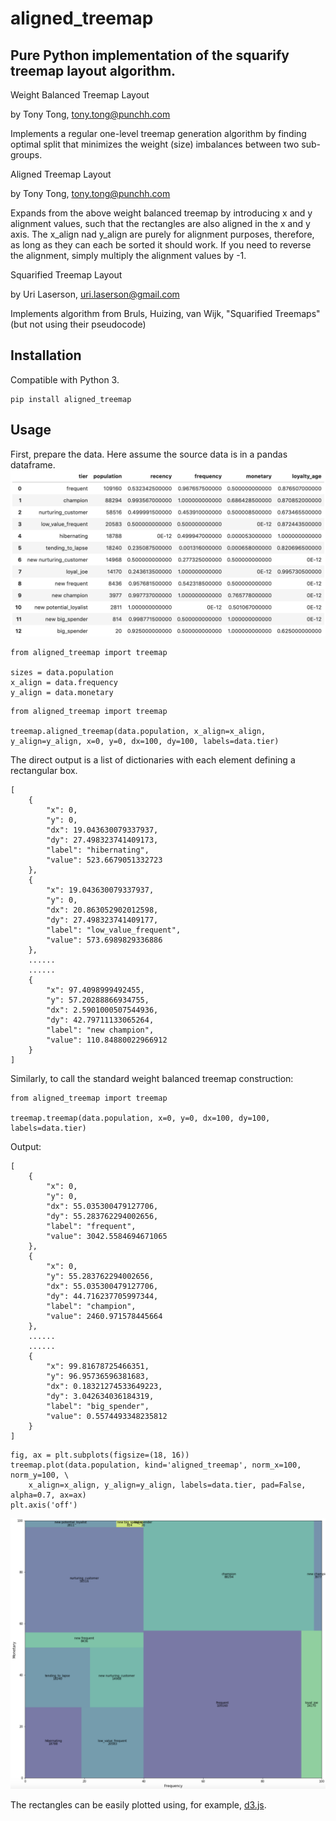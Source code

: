 aligned_treemap
========

Pure Python implementation of the squarify treemap layout algorithm.
----
Weight Balanced Treemap Layout

by Tony Tong, tony.tong@punchh.com

Implements a regular one-level treemap generation algorithm by finding optimal
split that minimizes the weight (size) imbalances between two sub-groups.


Aligned Treemap Layout
    
by Tony Tong, tony.tong@punchh.com

Expands from the above weight balanced treemap by introducing x and y alignment
values, such that the rectangles are also aligned in the x and y axis.
The x_align nad y_align are purely for alignment purposes, therefore, as long
as they can each be sorted it should work.  If you need to reverse the alignment,
simply multiply the alignment values by -1.


Squarified Treemap Layout

by Uri Laserson, uri.laserson@gmail.com

Implements algorithm from Bruls, Huizing, van Wijk, "Squarified Treemaps"
(but not using their pseudocode)


Installation
------------

Compatible with Python 3.

    pip install aligned_treemap


Usage
-----
First, prepare the data.  Here assume the source data is in a pandas dataframe.
![alt text](tabulated_data.png "Sample Data with Customer RFM Segmentation")

```
from aligned_treemap import treemap

sizes = data.population
x_align = data.frequency
y_align = data.monetary
```

```
from aligned_treemap import treemap

treemap.aligned_treemap(data.population, x_align=x_align, y_align=y_align, x=0, y=0, dx=100, dy=100, labels=data.tier)
```

The direct output is a list of dictionaries with each element defining a rectangular box. 
```
[
    {
        "x": 0,
        "y": 0,
        "dx": 19.043630079337937,
        "dy": 27.498323741409173,
        "label": "hibernating",
        "value": 523.6679051332723
    },
    {
        "x": 19.043630079337937,
        "y": 0,
        "dx": 20.863052902012598,
        "dy": 27.498323741409177,
        "label": "low_value_frequent",
        "value": 573.6989829336886
    },
    ......
    ......
    {
        "x": 97.4098999492455,
        "y": 57.20288866934755,
        "dx": 2.5901000507544936,
        "dy": 42.79711133065264,
        "label": "new champion",
        "value": 110.84880022966912
    }
]
```

Similarly, to call the standard weight balanced treemap construction:
```
from aligned_treemap import treemap

treemap.treemap(data.population, x=0, y=0, dx=100, dy=100, labels=data.tier)
```

Output:
```
[
    {
        "x": 0,
        "y": 0,
        "dx": 55.035300479127706,
        "dy": 55.283762294002656,
        "label": "frequent",
        "value": 3042.5584694671065
    },
    {
        "x": 0,
        "y": 55.283762294002656,
        "dx": 55.035300479127706,
        "dy": 44.716237705997344,
        "label": "champion",
        "value": 2460.971578445664
    },
    ......
    ......
    {
        "x": 99.81678725466351,
        "y": 96.95736596381683,
        "dx": 0.18321274533649223,
        "dy": 3.042634036184319,
        "label": "big_spender",
        "value": 0.5574493348235812
    }
]
```

```
fig, ax = plt.subplots(figsize=(18, 16))
treemap.plot(data.population, kind='aligned_treemap', norm_x=100, norm_y=100, \
    x_align=x_align, y_align=y_align, labels=data.tier, pad=False, alpha=0.7, ax=ax)
plt.axis('off')
```
![alt text](aligned_treemap.png "Sample Aligned Treemap with Customer RFM Segmentation")


The rectangles can be easily plotted using, for example,
[d3.js](http://d3js.org/).
